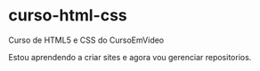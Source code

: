 # curso-html-css
 Curso de HTML5 e CSS do CursoEmVideo

Estou aprendendo a criar sites e agora vou gerenciar repositorios.